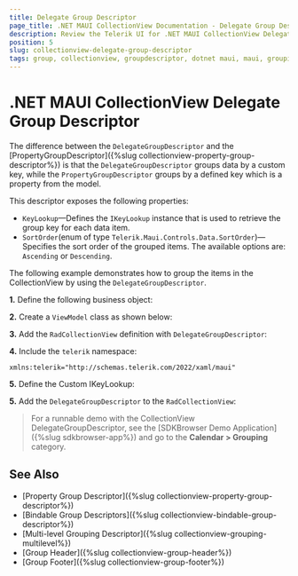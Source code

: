```yaml
---
title: Delegate Group Descriptor
page_title: .NET MAUI CollectionView Documentation - Delegate Group Descriptor
description: Review the Telerik UI for .NET MAUI CollectionView DelegateGroupDescriptor option which enables you to group by a custom key.
position: 5
slug: collectionview-delegate-group-descriptor
tags: group, collectionview, groupdescriptor, dotnet maui, maui, grouping items
---
```


# .NET MAUI CollectionView Delegate Group Descriptor

The difference between the `DelegateGroupDescriptor` and the [PropertyGroupDescriptor]({%slug collectionview-property-group-descriptor%}) is that the `DelegateGroupDescriptor` groups data by a custom key, while the `PropertyGroupDescriptor` groups by a defined key which is a property from the model.

This descriptor exposes the following properties:

- `KeyLookup`&mdash;Defines the `IKeyLookup` instance that is used to retrieve the group key for each data item.
- `SortOrder`(enum of type `Telerik.Maui.Controls.Data.SortOrder`)&mdash;Specifies the sort order of the grouped items. The available options are: `Ascending` or `Descending`.

The following example demonstrates how to group the items in the CollectionView by using the `DelegateGroupDescriptor`.
 
**1.** Define the following business object:

<snippet id='collectionview-datamodel' />

**2.** Create a `ViewModel` class as shown below:

<snippet id='collectionview-viewmodel' />

**3.** Add the `RadCollectionView` definition with `DelegateGroupDescriptor`:

<snippet id='collectionview-delegate-group-descriptor' />

**4.** Include the `telerik` namespace:

```XAML
xmlns:telerik="http://schemas.telerik.com/2022/xaml/maui" 
```

**5.** Define the Custom IKeyLookup:

<snippet id='collectionview-delegate-grouping-keyextractor-function' />

**5.** Add the `DelegateGroupDescriptor` to the `RadCollectionView`:

<snippet id='collectionview-delegate-grouping' />

> For a runnable demo with the CollectionView DelegateGroupDescriptor, see the [SDKBrowser Demo Application]({%slug sdkbrowser-app%}) and go to the **Calendar > Grouping** category.

## See Also

- [Property Group Descriptor]({%slug collectionview-property-group-descriptor%})
- [Bindable Group Descriptors]({%slug collectionview-bindable-group-descriptor%})
- [Multi-level Grouping Descriptor]({%slug collectionview-grouping-multilevel%})
- [Group Header]({%slug collectionview-group-header%})
- [Group Footer]({%slug collectionview-group-footer%})